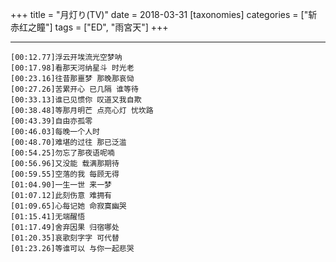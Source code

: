 +++
title = "月灯り(TV)"
date = 2018-03-31
[taxonomies]
categories = ["斩赤红之瞳"]
tags = ["ED", "雨宮天"]
+++

<div id="player"></div>
<script type="text/javascript" src="https://player.dogecloud.com/js/loader"></script>
<script type="text/javascript">
var player = new DogePlayer({
    container: document.getElementById('player'),
    userId: 1001,
    vcode: '8ead555f9394648f',
    autoPlay: false
});
</script>

<!-- more -->

---

<meting-js server="netease"	type="song"	id="29744626"/>

```lrc
[00:12.77]浮云开埃流光空梦呐
[00:17.98]看那天河纳星斗 时光老
[00:23.16]往昔那噩梦 那晚那哀恸
[00:27.26]苦累开心 已几隔 谁等待
[00:33.13]谁已见惯你 叹道又我自欺
[00:38.48]等那月明芒 点亮心灯 忧坎路
[00:43.39]自由亦孤零
[00:46.03]每晚一个人时
[00:48.70]难堪的过往 那已泛滥
[00:54.25]勿忘了那夜语呢喃
[00:56.96]又没能 载满那期待
[00:59.55]空落的我 每顾无得
[01:04.90]一生一世 来一梦
[01:07.12]此刻伤意 难拥有
[01:09.65]心每记她 命寂寞幽哭
[01:15.41]无端醒悟
[01:17.49]舍弃因果 归宿哪处
[01:20.35]哀歌刻字字 可代替
[01:23.26]等谁可以 与你一起悲哭
```
